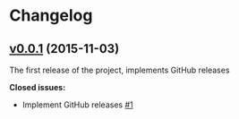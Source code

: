 # Changelog

## [v0.0.1](https://github.com/vcatechnology/pygh/tree/v0.0.1) (2015-11-03)

The first release of the project, implements GitHub releases

**Closed issues:**

  - Implement GitHub releases [\#1](https://github.com/vcatechnology/pygh/issues/1)
